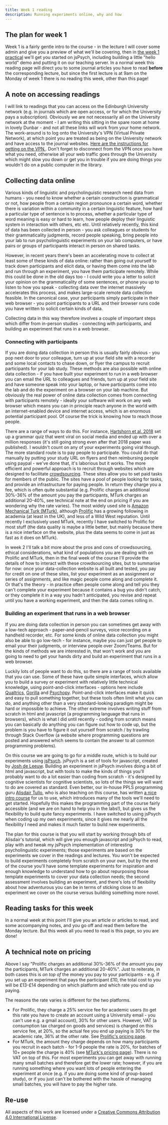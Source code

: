 ```yaml
---
title: Week 1 reading
description: Running experiments online, why and how
---
```


## The plan for week 1

Week 1 is a fairly gentle intro to the course - in the lecture I will cover some admin and give you a preview of what we'll be covering, then in [the week 1 practical](oels_practical_wk1.md) we'll get you started on jsPsych, including building a little "hello world" demo and putting it on our teaching server. In a normal week this reading page will direct you to some journal articles you have to read **before** the corresponding lecture, but since the first lecture is at 9am on the Monday of week 1 there is no reading this week, other than this page! 


## A note on accessing readings

I will link to readings that you can access on the Edinburgh University network (e.g. in journals which are open access, or for which the University pays a subscription). Obviously we are not necessarily all *on* the University network at the moment - I am writing this sitting in the spare room at home in lovely Dunbar - and not all these links will work from your home network. The work-around is to log onto the University's VPN (Virtual Private Network), at which point you are treated as being on the University network and have access to the journal websites. [Here are the instructions for getting on the VPN.](https://www.ed.ac.uk/information-services/computing/desktop-personal/vpn/vpn-service-introduction). Don't forget to disconnect from the VPN once you have what you need, otherwise all your web traffic goes through the University which might slow you down or get you in trouble if you are doing things you wouldn't do on a public computer in the library.

## Collecting data online

Various kinds of linguistic and psycholinguistic research need data from humans - you need to know whether a certain construction is grammatical or not, how people from a certain region pronounce a certain word, whether there is variation within a community in a certain linguistic feature, how hard a particular type of sentence is to process, whether a particular type of word meaning is easy or hard to learn, how people deploy their linguistic system in interaction with others, etc etc.  Until relatively recently, this kind of data has been collected in person - you ask colleagues or students for their grammaticality judgments, record people speaking, bring people into your lab to run psycholinguistic experiments on your lab computers, or have pairs or groups of participants interact in person on shared tasks.

However, in recent years there's been an accelerating move to collect at least some of these kinds of data online: rather than going out yourself to track down participants and elicit data, or having them come into the lab and run through an experiment, you have them participate remotely. While this could be done in the old days too - I could write you a letter to solicit your opinion on the grammaticality of some sentences, or phone you up to listen to how you speak - collecting data over the internet massively accelerates this process, and makes large-scale remote data collection feasible. In the canonical case, your participants simply participate in their web browser - you point participants to a URL and their browser runs code you have written to solicit certain kinds of data.

Collecting data in this way therefore involves a couple of important steps which differ from in-person studies - connecting with participants, and building an experiment that runs in a web browser.

### Connecting with participants

If you are doing data collection in person this is usually fairly obvious - you pop next door to your colleague, turn up at your field site with a recorder and some local contacts to chase down, or flyer the campus to recruit participants for your lab study. These methods are also possible with online data collection - if you have built your experiment to run in a web browser you can email the URL to colleagues and friends, turn up at your field site and have someone speak into your laptop, or have participants come into the lab and do the experiment on a browser on your lab machine. But obviously the real power of online data collection comes from connecting with participants remotely - ideally your software will work on any web browser which means you can in principle reach anyone in the world with an internet-enabled device and internet access, which is an enormous potential participant pool. Of course the trick is knowing how to reach those people.

There are a range of ways to do this. For instance, [Hartshorn et al. 2018](https://www.sciencedirect.com/science/article/abs/pii/S0010027718300994) set up a grammar quiz that went viral on social media and ended up with over a million responses (it's still going strong even after that 2018 paper was published). I wouldn't count on any of your experiments going viral though. The more standard route is to pay people to participate. You could do that manually by putting your study URL on flyers and then reimbursing people using paypal - we've done that, it's laborious but it works. The more efficient and powerful approach is to recruit through websites which are designed to facilitate [crowdsourcing](https://en.wikipedia.org/wiki/Crowdsourcing). These sites allow you to set paid tasks for members of the public. The sites have a pool of people looking for tasks, and provide an infrastructure for paying people. In return they charge you a fee, which is often quite substantial (e.g. Prolific charges an additional 30%-36% of the amount you pay the participants, MTurk charges an additional 20-40%, see technical note at the end on pricing if you are wondering why the rate varies). The most widely used site is [Amazon Mechanical Turk (MTurk)](https://www.mturk.com), although [Prolific](https://www.prolific.co) has a growing following in academia (at least in the UK), and less of a Wild West reputation. Until recently I exclusively used MTurk, recently I have switched to Prolific for most stuff (the data quality is maybe a little better, but mainly because there is a nice interface on the website, plus the data seems to come in just as fast as it does on MTurk).

In week 2 I'll talk a bit more about the pros and cons of crowdsourcing, ethical considerations, what kind of populations you are dealing with on Prolific and MTurk, then in the final week of the course I'll provide the details of how to interact with these crowdsourcing sites, but to summarise for now: once your data-collection website is all built and tested, you pay for credit on one of these sites, list your experiment as an assignment or series of assignments, and like magic people come along and complete it. Or that's the theory - in practice often people come along and tell you they can't complete your experiment because it contains a bug you didn't catch, or they complete it in a way you hadn't anticipated, you revise and repeat until you have a working experiment, and then the data comes rolling in.

### Building an experiment that runs in a web browser

If you are doing data collection in person you can sometimes get away with a low-tech approach - paper-and-pencil surveys, voice recording on a handheld recorder, etc. For some kinds of online data collection you might also be able to go low-tech - for instance, maybe you can just get people to email your their judgments, or interview people over Zoom/Teams. But for the kinds of methods we are interested in, that won't work and you are going to need to get your hands dirty and build an experiment that runs in a web browser.

Luckily lots of people want to do this, so there are a range of tools available that you can use. Some of these have quite simple interfaces, which allow you to build a survey or experiment with relatively little technical knowledge, using point-and-click interfaces - options here include [Qualtrics](https://edinburgh.eu.qualtrics.com), [Gorilla](https://gorilla.sc/) and [Psychopy](https://www.psychopy.org). Point-and-click interfaces make it quick and easy to pull something together, but these tools often limit what you can do, and anything other than a very standard-looking paradigm might be hard or impossible to achieve. The other extreme involves writing stuff from scratch in html and javascript (a programming language that runs in browsers), which is what I did until recently - coding from scratch means you can basically do anything you can figure out how to code up, but the problem is you have to figure it out yourself from scratch / by trawling through Stack Overflow (a website where programming questions are posted and answered which seems to contain the answer to all common programming problems).

On this course we are going to go for a middle route, which is to build our experiments using [jsPsych](https://www.jspsych.org). jsPsych is a set of tools for javascript, created by [Josh de Leeuw](https://www.vassar.edu/faculty/jdeleeuw/). Building an experiment in jsPsych involves doing a bit of html and javascript, but with tools to make the kinds of things you'll probably want to do a lot easier than coding from scratch - it's designed by cognitive scientists for cognitive scientists, so lots of the things we will want to do are covered as standard. Even better, our in-house PPLS programming guru [Alisdair Tullo](https://www.ed.ac.uk/profile/alisdair-tullo), who is also teaching on this course, has written [a nice intro course](https://softdev.ppls.ed.ac.uk/online_experiments7/index.html) for us to use, which introduces many of the tools we'll need to get started. Hopefully this makes the programming part of the course fairly accessible (and we are on hand to help you in the labs!), but gives us the flexibility to build quite fancy experiments. I have switched to using jsPsych when coding up my own experiments, since it gives me nearly all the flexibility I need and makes it much faster to build new experiments.

The plan for this course is that you will start by working through bits of Alisdair's tutorial, which will give you enough javascript and jsPsych to read, play with and tweak my jsPsych implementation of interesting psycholinguistic experiments; those experiments are based on the experiments we cover in the readings and lectures. You won't be expected to build experiments completely from scratch on your own, but by the end of the course you'll have some template experiments for inspiration and enough knowledge to understand how to go about repurposing those template experiments to cover your data collection needs; the second assessment involves building an experiment, and there's lots of flexibility about how adventurous you can be in terms of sticking close to an experiment we cover on the course versus building something more novel.

## Reading tasks for this week

In a normal week at this point I'll give you an article or articles to read, and some accompanying notes, and you go off and read them before the Monday lecture. But this week all you need to read is this page, so you are done!

## A technical note on pricing

Above I say "Prolific charges an additional 30%-36% of the amount you pay the participants, MTurk charges an additional 20-40%". Just to reiterate, in both cases this is *on top of* the money you pay to your participants - e.g. if you set up an experiment that pays the participant £10, the total cost to you will be £13-£14 depending on which platform and which rate you end up paying. 

The reasons the rate varies is different for the two platforms.
- For Prolific, they charge a 25% service fee for academic users (to get this rate you have to create an account using a University email - you can't use e.g. a gmail account), 30% for other users. However, VAT (a consumption tax charged on goods and services) is charged on this service fee, at 20%, so the actual fee you end up paying is 30% for the academic rate, 36% at the other rate. See [Prolific's pricing page](https://www.prolific.co/pricing).
- For MTurk, the amount they charge depends on how many participants you recruit in each batch - for 1-9 people the rate is 20%, for batches of 10+ people the charge is 40% (see [MTurk's pricing page](https://www.mturk.com/pricing)). There is no VAT on top of this. For most experiments you can get away with running many small batches and therefore get the lower rate; however, if you are running something where you want lots of people entering the experiment at once (e.g. if you are doing some kind of group-based study), or if you just can't be bothered with the hassle of managing small batches, you will have to pay the higher rate.

## Re-use

All aspects of this work are licensed under a [Creative Commons Attribution 4.0 International License](http://creativecommons.org/licenses/by/4.0/).
